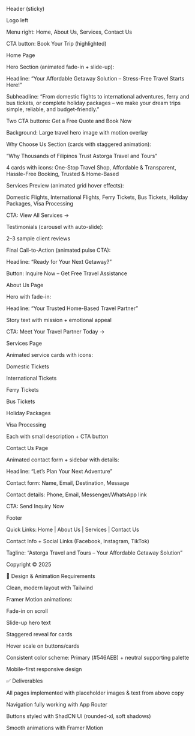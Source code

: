 Header (sticky)

Logo left

Menu right: Home, About Us, Services, Contact Us

CTA button: Book Your Trip (highlighted)

Home Page

Hero Section (animated fade-in + slide-up):

Headline: “Your Affordable Getaway Solution – Stress-Free Travel Starts Here!”

Subheadline: “From domestic flights to international adventures, ferry and bus tickets, or complete holiday packages – we make your dream trips simple, reliable, and budget-friendly.”

Two CTA buttons: Get a Free Quote and Book Now

Background: Large travel hero image with motion overlay

Why Choose Us Section (cards with staggered animation):

“Why Thousands of Filipinos Trust Astorga Travel and Tours”

4 cards with icons: One-Stop Travel Shop, Affordable & Transparent, Hassle-Free Booking, Trusted & Home-Based

Services Preview (animated grid hover effects):

Domestic Flights, International Flights, Ferry Tickets, Bus Tickets, Holiday Packages, Visa Processing

CTA: View All Services →

Testimonials (carousel with auto-slide):

2–3 sample client reviews

Final Call-to-Action (animated pulse CTA):

Headline: “Ready for Your Next Getaway?”

Button: Inquire Now – Get Free Travel Assistance

About Us Page

Hero with fade-in:

Headline: “Your Trusted Home-Based Travel Partner”

Story text with mission + emotional appeal

CTA: Meet Your Travel Partner Today →

Services Page

Animated service cards with icons:

Domestic Tickets

International Tickets

Ferry Tickets

Bus Tickets

Holiday Packages

Visa Processing

Each with small description + CTA button

Contact Us Page

Animated contact form + sidebar with details:

Headline: “Let’s Plan Your Next Adventure”

Contact form: Name, Email, Destination, Message

Contact details: Phone, Email, Messenger/WhatsApp link

CTA: Send Inquiry Now

Footer

Quick Links: Home | About Us | Services | Contact Us

Contact Info + Social Links (Facebook, Instagram, TikTok)

Tagline: “Astorga Travel and Tours – Your Affordable Getaway Solution”

Copyright © 2025

🎨 Design & Animation Requirements

Clean, modern layout with Tailwind

Framer Motion animations:

Fade-in on scroll

Slide-up hero text

Staggered reveal for cards

Hover scale on buttons/cards

Consistent color scheme: Primary (#546AEB) + neutral supporting palette

Mobile-first responsive design

✅ Deliverables

All pages implemented with placeholder images & text from above copy

Navigation fully working with App Router

Buttons styled with ShadCN UI (rounded-xl, soft shadows)

Smooth animations with Framer Motion